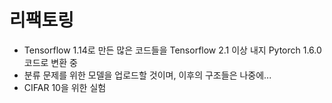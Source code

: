 # 리팩토링
- Tensorflow 1.14로 만든 많은 코드들을 Tensorflow 2.1 이상 내지 Pytorch 1.6.0 코드로 변환 중  
- 분류 문제를 위한 모델을 업로드할 것이며, 이후의 구조들은 나중에...  
- CIFAR 10을 위한 실험  
